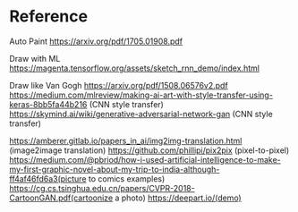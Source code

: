 # Reference

Auto Paint
https://arxiv.org/pdf/1705.01908.pdf

Draw with ML
https://magenta.tensorflow.org/assets/sketch_rnn_demo/index.html

Draw like Van Gogh
https://arxiv.org/pdf/1508.06576v2.pdf
https://medium.com/mlreview/making-ai-art-with-style-transfer-using-keras-8bb5fa44b216 (CNN style transfer)
https://skymind.ai/wiki/generative-adversarial-network-gan (CNN style transfer)

https://amberer.gitlab.io/papers_in_ai/img2img-translation.html (image2image translation)
https://github.com/phillipi/pix2pix (pixel-to-pixel)
https://medium.com/@pbriod/how-i-used-artificial-intelligence-to-make-my-first-graphic-novel-about-my-trip-to-india-although-ff4af46fd6a3(picture to comics examples)
https://cg.cs.tsinghua.edu.cn/papers/CVPR-2018-CartoonGAN.pdf(cartoonize a photo)
https://deepart.io/(demo)

